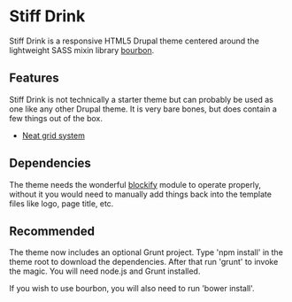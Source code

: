 # Stiff Drink #
Stiff Drink is a responsive HTML5 Drupal theme centered around the lightweight SASS mixin library [bourbon](http://bourbon.io). 

## Features ##
Stiff Drink is not technically a starter theme but can probably be used as one like any other Drupal theme. It is very
bare bones, but does contain a few things out of the box.

* [Neat grid system](http://neat.bourbon.io)


## Dependencies ##
The theme needs the wonderful [blockify](https://www.drupal.org/project/blockify) module to operate properly, without it
you would need to manually add things back into the template files like logo, page title, etc.

## Recommended ##
The theme now includes an optional Grunt project. Type 'npm install' in the theme root to download the dependencies.
After that run 'grunt' to invoke the magic. You will need node.js and Grunt installed.

If you wish to use bourbon, you will also need to run 'bower install'.